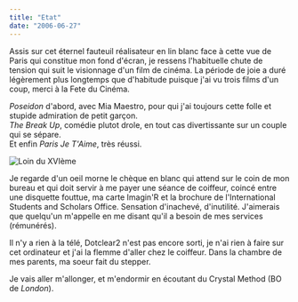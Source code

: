 ```yaml
---
title: "Etat"
date: "2006-06-27"
---
```


Assis sur cet éternel fauteuil réalisateur en lin blanc face à cette vue de Paris qui constitue mon fond d'écran, je ressens l'habituelle chute de tension qui suit le visionnage d'un film de cinéma. La période de joie a duré légèrement plus longtemps que d'habitude puisque j'ai vu trois films d'un coup, merci à la Fete du Cinéma.

_Poseidon_ d'abord, avec Mia Maestro, pour qui j'ai toujours cette folle et stupide admiration de petit garçon.  
_The Break Up_, comédie plutot drole, en tout cas divertissante sur un couple qui se sépare.  
Et enfin _Paris Je T'Aime_, très réussi.

![Loin du XVIème](images/metro.jpg)

Je regarde d'un oeil morne le chèque en blanc qui attend sur le coin de mon bureau et qui doit servir à me payer une séance de coiffeur, coincé entre une disquette fouttue, ma carte Imagin'R et la brochure de l'International Students and Scholars Office. Sensation d'inachevé, d'inutilité. J'aimerais que quelqu'un m'appelle en me disant qu'il a besoin de mes services (rémunérés).

Il n'y a rien à la télé, Dotclear2 n'est pas encore sorti, je n'ai rien à faire sur cet ordinateur et j'ai la flemme d'aller chez le coiffeur. Dans la chambre de mes parents, ma soeur fait du stepper.

Je vais aller m'allonger, et m'endormir en écoutant du Crystal Method (BO de _London_).
